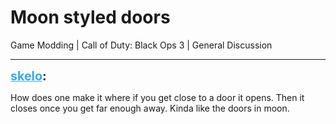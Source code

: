 # Moon styled doors
Game Modding | Call of Duty: Black Ops 3 | General Discussion

---
<strong style="font-size: 1.4em;"><span style="text-decoration: underline;text-decoration-color: #34a7f9;"><span style="color:#34a7f9;">skelo</span></span>:</strong>

<p>How does one make it where if you get close to a door it opens. Then it closes once you get far enough away. Kinda like the doors in moon.</p>
